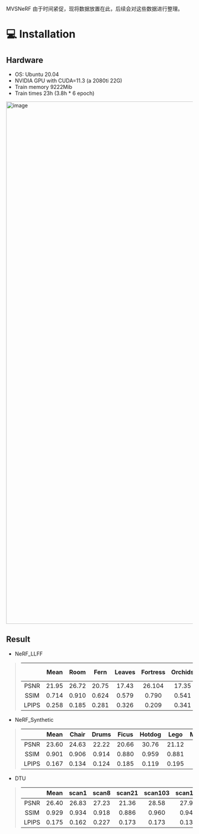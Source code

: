 MVSNeRF
由于时间紧促，现将数据放置在此，后续会对这些数据进行整理。
# :computer: Installation

## Hardware

* OS: Ubuntu 20.04  
* NVIDIA GPU with CUDA=11.3 (a 2080ti 22G)
* Train memory 9222Mib
* Train times 23h (3.8h * 6 epoch)

<img width="1409" alt="image" src="https://github.com/user-attachments/assets/46a1a05e-ef2d-43f2-9caf-c14357f007c4">

## Result
- NeRF_LLFF
  
> |           |   Mean   |   Room   |   Fern   |   Leaves   |   Fortress   |   Orchids   |   Flower   |   T-Rex   |   Horns   |
> |:---------:|:--------:|:--------:|:--------:|:----------:|:------------:|:-----------:|:----------:|:---------:|:---------:|
> |    PSNR   |   21.95  |   26.72  |   20.75  |   17.43    |   26.104     |   17.35     |   23.75    |   20.75   |   22.74   |
> |    SSIM   |   0.714  |   0.910  |   0.624  |   0.579    |   0.790      |   0.541     |   0.785    |   0.715   |   0.767   |
> |    LPIPS  |   0.258  |   0.185  |   0.281  |   0.326    |   0.209      |   0.341     |   0.212    |   0.255   |   0.259   |

- NeRF_Synthetic
> |           |   Mean   |  Chair   |   Drums   |   Ficus   |   Hotdog     |     Lego    |  Materials |    Mic    |    Ship   |
> |:---------:|:--------:|:--------:|:--------:|:----------:|:------------:|:-----------:|:----------:|:---------:|:---------:|
> |    PSNR   |   23.60  |   24.63  |   22.22   |   20.66   |    30.76     |   21.12     |   21.54    |   23.26   |   24.65   |
> |    SSIM   |   0.901  |   0.906  |   0.914   |   0.880   |    0.959     |   0.881     |   0.891    |   0.938   |   0.839   |
> |    LPIPS  |   0.167  |   0.134  |   0.124   |   0.185   |    0.119     |   0.195     |   0.165    |   0.100   |   0.315   |

- DTU
> |           |   Mean   |   scan1   |   scan8   |   scan21   |   scan103   |   scan114   |   
> |:---------:|:--------:|:---------:|:---------:|:----------:|:-----------:|:-----------:|
> |    PSNR   |   26.40  |   26.83   |   27.23   |   21.36    |   28.58     |   27.98     |
> |    SSIM   |   0.929  |   0.934   |   0.918   |   0.886    |   0.960     |   0.949     |
> |    LPIPS  |   0.175  |   0.162   |   0.227   |   0.173    |   0.173     |   0.139     |
